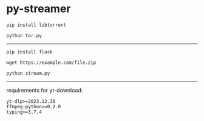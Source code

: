 # py-streamer

```pip install libtorrent```

```python tor.py```

---

```pip install flask```

```wget https://example.com/file.zip```

```python stream.py```

---

requirements for yt-download:

```
yt-dlp>=2023.12.30
ffmpeg-python>=0.2.0
typing>=3.7.4
```
